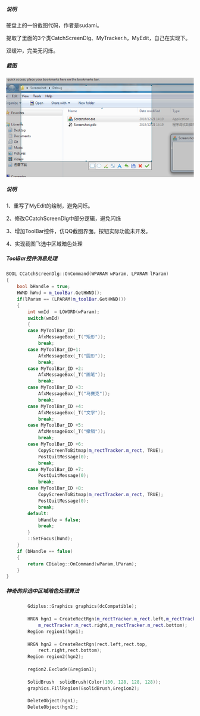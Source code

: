 
##### 说明

硬盘上的一份截图代码，作者是sudami。

提取了里面的3个类CatchScreenDlg、MyTracker.h，MyEdit，自己在实现下。

双缓冲，完美无闪烁。

##### 截图

![snatshot.png](snatshot.png)


##### 说明

1、重写了MyEdit的绘制，避免闪烁。

2、修改CCatchScreenDlg中部分逻辑，避免闪烁

3、增加ToolBar控件，仿QQ截图界面。按钮实际功能未开发。

4、实现截图飞选中区域暗色处理


##### ToolBar控件消息处理

```c++
BOOL CCatchScreenDlg::OnCommand(WPARAM wParam, LPARAM lParam)
{
	bool bHandle = true;
	HWND hWnd = m_toolBar.GetHWND();
	if(lParam == (LPARAM)m_toolBar.GetHWND())
	{
		int wmId  = LOWORD(wParam);
		switch(wmId)
		{
		case MyToolBar_ID:
			AfxMessageBox(_T("矩形"));
			break;
		case MyToolBar_ID+1:
			AfxMessageBox(_T("圆形"));
			break;
		case MyToolBar_ID +2:
			AfxMessageBox(_T("画笔"));
			break;
		case MyToolBar_ID +3:
			AfxMessageBox(_T("马赛克"));
			break;
		case MyToolBar_ID +4:
			AfxMessageBox(_T("文字"));
			break;
		case MyToolBar_ID +5:
			AfxMessageBox(_T("撤销"));
			break;
		case MyToolBar_ID +6:
			CopyScreenToBitmap(m_rectTracker.m_rect, TRUE);
			PostQuitMessage(0);
			break;
		case MyToolBar_ID +7:
			PostQuitMessage(0);
			break;
		case MyToolBar_ID +8:
			CopyScreenToBitmap(m_rectTracker.m_rect, TRUE);
			PostQuitMessage(0);
			break;
		default:
			bHandle = false;
			break;
		}
		::SetFocus(hWnd);
	}
	if (bHandle == false)
	{
		return CDialog::OnCommand(wParam,lParam);
	}
}
```


##### 神奇的非选中区域暗色处理算法

```c++
		Gdiplus::Graphics graphics(dcCompatible);

		HRGN hgn1 = CreateRectRgn(m_rectTracker.m_rect.left,m_rectTracker.m_rect.top,
			m_rectTracker.m_rect.right,m_rectTracker.m_rect.bottom);
		Region region1(hgn1);

		HRGN hgn2 = CreateRectRgn(rect.left,rect.top,
			rect.right,rect.bottom);
		Region region2(hgn2);

		region2.Exclude(&region1);

		SolidBrush  solidBrush(Color(100, 128, 128, 128));
		graphics.FillRegion(&solidBrush,&region2);

		DeleteObject(hgn1);
		DeleteObject(hgn2);
```





